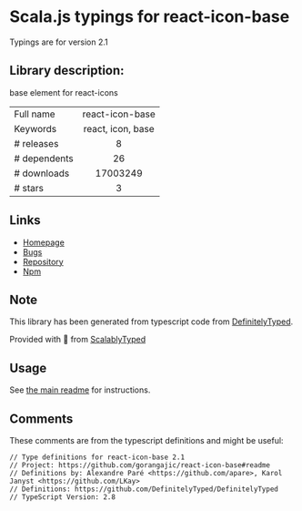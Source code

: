 
# Scala.js typings for react-icon-base

Typings are for version 2.1

## Library description:
base element for react-icons

|                    |                 |
| ------------------ | :-------------: |
| Full name          | react-icon-base |
| Keywords           | react, icon, base |
| # releases         | 8 |
| # dependents       | 26 |
| # downloads        | 17003249 |
| # stars            | 3 |

## Links
- [Homepage](https://github.com/gorangajic/react-icon-base#readme)
- [Bugs](https://github.com/gorangajic/react-icon-base/issues)
- [Repository](https://github.com/gorangajic/react-icon-base)
- [Npm](https://www.npmjs.com/package/react-icon-base)
    


## Note
This library has been generated from typescript code from [DefinitelyTyped](https://definitelytyped.org).

Provided with :purple_heart: from [ScalablyTyped](https://github.com/oyvindberg/ScalablyTyped)

## Usage
See [the main readme](../../readme.md) for instructions.

## Comments

These comments are from the typescript definitions and might be useful:
```
// Type definitions for react-icon-base 2.1
// Project: https://github.com/gorangajic/react-icon-base#readme
// Definitions by: Alexandre Paré <https://github.com/apare>, Karol Janyst <https://github.com/LKay>
// Definitions: https://github.com/DefinitelyTyped/DefinitelyTyped
// TypeScript Version: 2.8

```

